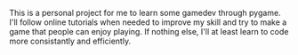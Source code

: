 This is a personal project for me to learn some gamedev through pygame. I'll follow online tutorials when needed to improve my skill and try to make a game that people can enjoy playing.
If nothing else, I'll at least learn to code more consistantly and efficiently.
